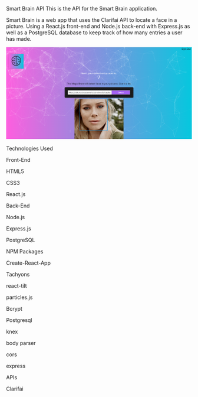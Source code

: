 Smart Brain API
This is the API for the Smart Brain application.

Smart Brain is a web app that uses the Clarifai API to locate a face in a picture. Using a React.js front-end and Node.js back-end with Express.js as well as a PostgreSQL database to keep track of how many entries a user has made.

![picture of the app](https://github.com/Alexandra2888/smart-brain/blob/main/smart-brain-example.png)


Technologies Used

Front-End

HTML5

CSS3

React.js

Back-End

Node.js

Express.js

PostgreSQL

NPM Packages

Create-React-App

Tachyons

react-tilt

particles.js

Bcrypt

Postgresql

knex

body parser

cors

express

APIs

Clarifai




